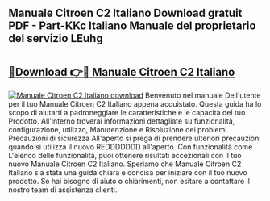 ## Manuale Citroen C2 Italiano Download gratuit PDF - Part-KKc Italiano Manuale del proprietario del servizio LEuhg

# <h2><a href="http://dffcqg.blite.top/?on=Manuale+Citroen+C2+Italiano">🔗Download 👉🔴 Manuale Citroen C2 Italiano</a></h2>

[![Manuale Citroen C2 Italiano download](https://i.imgur.com/lujVjoI.png)](http://dffcqg.blite.top/?on=Manuale+Citroen+C2+Italiano)
Benvenuto nel manuale Dell'utente per il tuo Manuale Citroen C2 Italiano appena acquistato. Questa guida ha lo scopo di aiutarti a padroneggiare le caratteristiche e le capacità del tuo Prodotto. All'interno troverai informazioni dettagliate su funzionalità, configurazione, utilizzo, Manutenzione e Risoluzione dei problemi. Precauzioni di sicurezza All'aperto si prega di prendere ulteriori precauzioni quando si utilizza il nuovo REDDDDDDD all'aperto. Con funzionalità come L'elenco delle funzionalità, puoi ottenere risultati eccezionali con il tuo nuovo Manuale Citroen C2 Italiano. Speriamo che Manuale Citroen C2 Italiano sia stata una guida chiara e concisa per iniziare con il tuo nuovo prodotto. Se hai bisogno di aiuto o chiarimenti, non esitare a contattare il nostro team di assistenza clienti.
